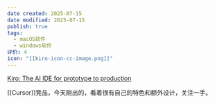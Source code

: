 ```yaml
---
date created: 2025-07-15
date modified: 2025-07-15
publish: true
tags:
  - macOS软件
  - windows软件
评价: 4
icon: "[[kiro-icon-cc-image.png]]"
---
```


[Kiro: The AI IDE for prototype to production](https://kiro.dev/)

[[Cursor]]竞品，今天刚出的，看着很有自己的特色和额外设计，关注一手。
